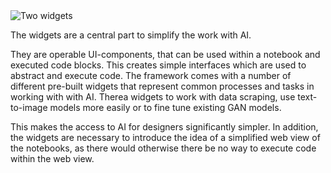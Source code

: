 <div class="image">
    <img src="/images/doc_widgets.jpg" alt="Two widgets" />
</div>

The widgets are a central part to simplify the work with AI.

They are operable UI-components, that can be used within a notebook and executed code blocks. This creates simple interfaces which are used to abstract and execute code. The framework comes with a number of different pre-built widgets that represent common processes and tasks in working with with AI. Therea widgets to work with data scraping, use text-to-image models more easily or to fine tune existing GAN models.

This makes the access to AI for designers significantly simpler. In addition, the widgets are necessary to introduce the idea of a simplified web view of the notebooks, as there would
otherwise there be no way to execute code within the web view.

